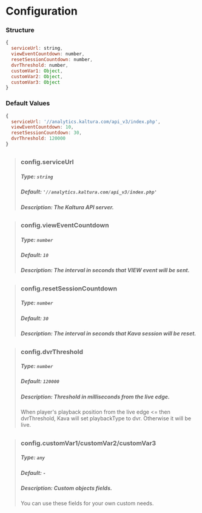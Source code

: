 # Configuration

### Structure

```js
{
  serviceUrl: string,
  viewEventCountdown: number,
  resetSessionCountdown: number,
  dvrThreshold: number,
  customVar1: Object,
  customVar2: Object,
  customVar3: Object
}
```

### Default Values

```js
{
  serviceUrl: '//analytics.kaltura.com/api_v3/index.php',
  viewEventCountdown: 10,
  resetSessionCountdown: 30,
  dvrThreshold: 120000
}
```

##

> ### config.serviceUrl
>
> ##### Type: `string`
>
> ##### Default: `'//analytics.kaltura.com/api_v3/index.php'`
>
> ##### Description: The Kaltura API server.

##

> ### config.viewEventCountdown
>
> ##### Type: `number`
>
> ##### Default: `10`
>
> ##### Description: The interval in seconds that VIEW event will be sent.

##

> ### config.resetSessionCountdown
>
> ##### Type: `number`
>
> ##### Default: `30`
>
> ##### Description: The interval in seconds that Kava session will be reset.

##

> ### config.dvrThreshold
>
> ##### Type: `number`
>
> ##### Default: `120000`
>
> ##### Description: Threshold in milliseconds from the live edge.
>
> When player's playback position from the live edge <= then dvrThreshold, Kava will set playbackType to dvr. Otherwise it will be live.

##

> ### config.customVar1/customVar2/customVar3
>
> ##### Type: `any`
>
> ##### Default: `-`
>
> ##### Description: Custom objects fields.
>
> You can use these fields for your own custom needs.
